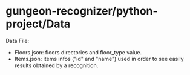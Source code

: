 # gungeon-recognizer/python-project/Data

Data File:
- Floors.json: floors directories and floor_type value.
- Items.json: items infos ("id" and "name") used in order to see easily results obtained by a recognition.